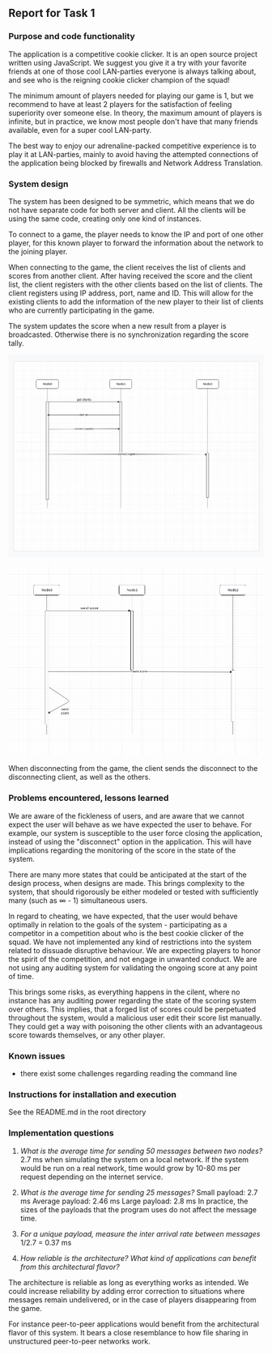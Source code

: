 ## Report for Task 1

### Purpose and code functionality

The application is a competitive cookie clicker. It is an open source project written using JavaScript. We suggest you give it a try with your favorite friends at one of those cool LAN-parties everyone is always talking about, and see who is the reigning cookie clicker champion of the squad!

The minimum amount of players needed for playing our game is 1, but we recommend to have at least 2 players for the satisfaction of feeling superiority over someone else.  In theory, the maximum amount of players is infinite, but in practice, we know most people don't have that many friends available, even for a super cool LAN-party.

The best way to enjoy our adrenaline-packed competitive experience is to play it at LAN-parties, mainly to avoid having the attempted connections of the application being blocked by firewalls and Network Address Translation.

### System design

The system has been designed to be symmetric, which means that we do not have separate code for both server and client. All the clients will be using the same code, creating only one kind of instances.

To connect to a game, the player needs to know the IP and port of one other player, for this known player to forward the information about the network to the joining player.

When connecting to the game, the client receives the list of clients and scores from another client. After having received the score and the client list, the client registers with the other clients based on the list of clients. The client registers using IP address, port, name and ID. This will allow for the existing clients to add the information of the new player to their list of clients who are currently participating in the game.

The system updates the score when a new result from a player is broadcasted. Otherwise there is no synchronization regarding the score tally.

![chart 1](unknown.png)

![chart 2](unknown2.png)

When disconnecting from the game, the client sends the disconnect to the disconnecting client, as well as the others.

### Problems encountered, lessons learned

We are aware of the fickleness of users, and are aware that we cannot expect the user will behave as we have expected the user to behave. For example, our system is susceptible to the user force closing the application, instead of using the "disconnect" option in the application. This will have implications regarding the monitoring of the score in the state of the system.

There are many more states that could be anticipated at the start of the design process, when designs are made. This brings complexity to the system, that should rigorously be either modeled or tested with sufficiently many (such as &infin; - 1) simultaneous users.

In regard to cheating, we have expected, that the user would behave optimally in relation to the goals of the system - participating as a competitor in a competition about who is the best cookie clicker of the squad. We have not implemented any kind of restrictions into the system related to dissuade disruptive behaviour. We are expecting players to honor the spirit of the competition, and not engage in unwanted conduct. We are not using any auditing system for validating the ongoing score at any point of time.

This brings some risks, as everything happens in the cilent, where no instance has any auditing power regarding the state of the scoring system over others. This implies, that a forged list of scores could be perpetuated throughout the system, would a malicious user edit their score list manually. They could get a way with poisoning the other clients with an advantageous score towards themselves, or any other player.

### Known issues

  * there exist some challenges regarding reading the command line

### Instructions for installation and execution

See the README.md in the root directory

### Implementation questions

1. *What is the average time for sending 50 messages between two nodes?*
2.7 ms when simulating the system on a local network. If the system would be run on a real network, time would grow by 10-80 ms per request depending on the internet service.

2. *What is the average time for sending 25 messages?*
Small payload: 2.7 ms
Average payload: 2.46 ms
Large payload: 2.8 ms
In practice, the sizes of the payloads that the program uses do not affect the message time.

3. *For a unique payload, measure the inter arrival rate between messages*
1/2.7 = 0.37 ms


4. *How reliable is the architecture? What kind of applications can benefit from this architectural flavor?*

The architecture is reliable as long as everything works as intended. We could increase reliability by adding error correction to situations where messages remain undelivered, or in the case of players disappearing from the game.

For instance peer-to-peer applications would benefit from the architectural flavor of this system. It bears a close resemblance to how file sharing in unstructured peer-to-peer networks work.
